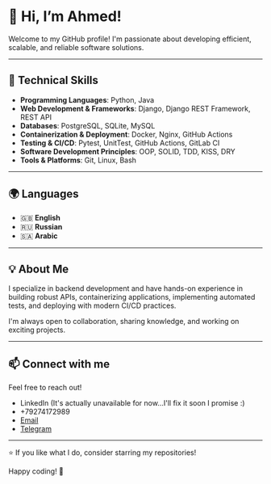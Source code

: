 # 👋 Hi, I’m Ahmed!

Welcome to my GitHub profile! I'm passionate about developing efficient, scalable, and reliable software solutions.

---

## 🚀 Technical Skills

- **Programming Languages**: Python, Java
- **Web Development & Frameworks**: Django, Django REST Framework, REST API&#x20;
- **Databases**: PostgreSQL, SQLite, MySQL
- **Containerization & Deployment**: Docker, Nginx, GitHub Actions
- **Testing & CI/CD**: Pytest, UnitTest, GitHub Actions, GitLab CI
- **Software Development Principles**: OOP, SOLID, TDD, KISS, DRY
- **Tools & Platforms**: Git, Linux, Bash

---

## 🌍 Languages

- 🇬🇧 **English**
- 🇷🇺 **Russian**
- 🇸🇦 **Arabic**

---

## 💡 About Me

I specialize in backend development and have hands-on experience in building robust APIs, containerizing applications, implementing automated tests, and deploying with modern CI/CD practices.

I'm always open to collaboration, sharing knowledge, and working on exciting projects.

---

## 📫 Connect with me

Feel free to reach out!

- LinkedIn (It's actually unavailable for now...I'll fix it soon I promise :)
- +79274172989
- [Email](mailto\:a7medsaif2005@gmail.com)
- [Telegram](https://telegram.me/AlasriAhmedSaif)

---

⭐ If you like what I do, consider starring my repositories!



Happy coding! 🚀 
